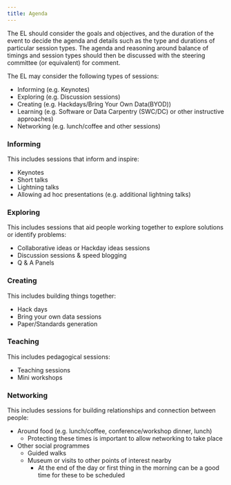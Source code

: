 ```yaml
---
title: Agenda
---
```

The EL should consider the goals and objectives, and the duration of the event to decide the agenda and details such as the type and durations of particular session types. The agenda and reasoning around balance of timings and session types should then be discussed with the steering committee (or equivalent) for comment.

The EL may consider the following types of sessions:

* Informing (e.g. Keynotes)
* Exploring (e.g. Discussion sessions)
* Creating (e.g. Hackdays/Bring Your Own Data(BYOD))
* Learning (e.g. Software or Data Carpentry (SWC/DC) or other instructive approaches)
* Networking (e.g. lunch/coffee and other sessions)

### Informing
This includes sessions that inform and inspire:
* Keynotes
* Short talks
* Lightning talks
* Allowing ad hoc presentations (e.g. additional lightning talks)

### Exploring
This includes sessions that aid people working together to explore solutions or identify problems:
* Collaborative ideas or Hackday ideas sessions
* Discussion sessions & speed blogging
* Q & A Panels

### Creating
This includes building things together:
* Hack days
* Bring your own data sessions
* Paper/Standards generation

### Teaching
 This includes pedagogical sessions:
* Teaching sessions
* Mini workshops

### Networking
This includes sessions for building relationships and connection between people:
* Around food (e.g. lunch/coffee, conference/workshop dinner, lunch)
  * Protecting these times is important to allow networking to take place
* Other social programmes
  * Guided walks
  * Museum or visits to other points of interest nearby
    * At the end of the day or first thing in the morning can be a good time for these to be scheduled

